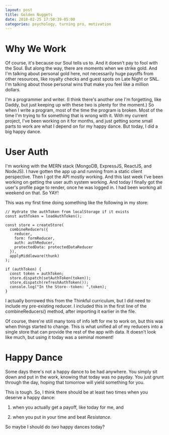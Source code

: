 ```yaml
---
layout: post
title: Golden Nuggets
date: 2018-02-25 17:50:39-05:00
categories: psychology, turning pro, motivation
---
```


# Why We Work

Of course, it's because our Soul tells us to.  And it doesn't pay to fool with the Soul.  But along the way, there are moments when we strike gold.  And I'm talking about personal gold here, not necessarily huge payoffs from other resources, like royalty checks and guest spots on Late Night or SNL.  I'm talking about those personal wins that make you feel like a million dollars.

I'm a programmer and writer.  (I think there's another one I'm forgetting, like Daddy, but just keeping up with these two is plenty for the moment.)  So when I write a program, most of the time the program is broken.  Most of the time I'm trying to fix something that is wrong with it.  With my current project, I've been working on it for months, and just getting some small parts to work are what I depend on for my happy dance.  But today, I did a big happy dance.

# User Auth

I'm working with the MERN stack (MongoDB, ExpressJS, ReactJS, and NodeJS).  I have gotten the app up and running from a static client perspective.  Then I got the API mostly working.  And this last week I've been working on getting the user auth system working.  And today I finally got the user's profile page to render, once he was logged in.  I had been working all weekend on that.  So YAY!

This was my first time doing something like the following in my store:
```
// Hydrate the authToken from localStorage if it exists
const authToken = loadAuthToken();

const store = createStore(
  combineReducers({
    reducer,
    form: formReducer,
    auth: authReducer,
    protectedData: protectedDataReducer
  }),
  applyMiddleware(thunk)
);

if (authToken) {
  const token = authToken;
  store.dispatch(setAuthToken(token));
  store.dispatch(refreshAuthToken());
  console.log("In the Store--token: ",token);
}
```
I actually borrowed this from the Thinkful curriculum, but I did need to include my pre-existing reducer.  I included this in the first line of the combineReducers() method, after importing it earlier in the file.

Of course, there're still many tons of info left for me to work on, but this was when things started to change.  This is what unified all of my reducers into a single store that can provide the rest of the app with data.  It doesn't look like much, but using it today was a seminal moment!

# Happy Dance

Some days there's not a happy dance to be had anywhere.  You simply sit down and put in the work, knowing that today was no payday.  You just grunt through the day, hoping that tomorrow will yield something for you.  

This is tough.  So, I think there should be at least two times when you deserve a happy dance: 

1. when you actually get a payoff, like today for me, and 

2. when you put in your time and beat _Resistance_.

So maybe I should do _two_ happy dances today?